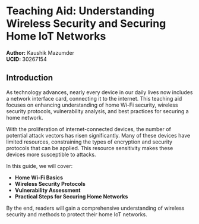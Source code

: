 # Teaching Aid: Understanding Wireless Security and Securing Home IoT Networks

**Author:** Kaushik Mazumder  
**UCID:** 30267154

## Introduction

As technology advances, nearly every device in our daily lives now includes a network interface card, connecting it to the internet. This teaching aid focuses on enhancing understanding of home Wi-Fi security, wireless security protocols, vulnerability analysis, and best practices for securing a home network.

With the proliferation of internet-connected devices, the number of potential attack vectors has risen significantly. Many of these devices have limited resources, constraining the types of encryption and security protocols that can be applied. This resource sensitivity makes these devices more susceptible to attacks.

In this guide, we will cover:

- **Home Wi-Fi Basics**
- **Wireless Security Protocols**
- **Vulnerability Assessment**
- **Practical Steps for Securing Home Networks**

By the end, readers will gain a comprehensive understanding of wireless security and methods to protect their home IoT networks.
